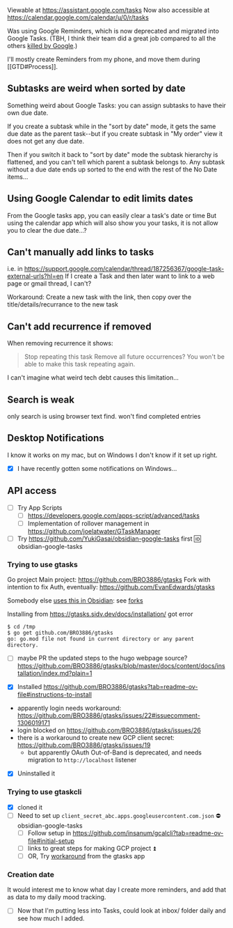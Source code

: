 Viewable at https://assistant.google.com/tasks
Now also accessible at https://calendar.google.com/calendar/u/0/r/tasks

Was using Google Reminders, which is now deprecated and migrated into Google Tasks. (TBH, I think their team did a great job compared to all the others [killed by Google](https://killedbygoogle.com/).)

I'll mostly create Reminders from my phone, and move them during [[GTD#Process]].
## Subtasks are weird when sorted by date
Something weird about Google Tasks: you can assign subtasks to have their own due date.

If you create a subtask while in the "sort by date" mode, it gets the same due date as the parent task--but if you create subtask in "My order" view it does not get any due date.

Then if you switch it back to "sort by date" mode the subtask hierarchy is flattened, and you can't tell which parent a subtask belongs to. Any subtask without a due date ends up sorted to the end with the rest of the No Date items...
## Using Google Calendar to edit limits dates
From the Google tasks app, you can easily clear a task's date or time 
But using the calendar app which will also show you your tasks, it is not allow you to clear the due date...?
## Can't manually add links to tasks
i.e. in https://support.google.com/calendar/thread/187256367/google-task-external-urls?hl=en
If I create a Task and then later want to link to a web page or gmail thread, I can't?

Workaround: Create a new task with the link, then copy over the title/details/recurrance to the new task
## Can't add recurrence if removed
When removing recurrence it shows:
>Stop repeating this task
Remove all future occurrences? You won't be able to make this task repeating again.

I can't imagine what weird tech debt causes this limitation...
## Search is weak
only search is using browser text find. won't find completed entries

## Desktop Notifications
I know it works on my mac, but on Windows I don't know if it set up right.
- [x] I have recently gotten some notifications on Windows...
## API access
- [ ] Try App Scripts
	- [ ] https://developers.google.com/apps-script/advanced/tasks
	- [ ] Implementation of rollover management in https://github.com/joelatwater/GTaskManager
- [ ] Try https://github.com/YukiGasai/obsidian-google-tasks first  🆔 obsidian-google-tasks 
### Trying to use gtasks
Go project
Main project: https://github.com/BRO3886/gtasks
Fork with intention to fix Auth, eventually: https://github.com/EvanEdwards/gtasks

Somebody else [uses this in Obsidian](https://github.com/BRO3886/gtasks/issues/26#issuecomment-2103199168): see [forks](https://github.com/EvanEdwards/gtasks/network)

Installing from https://gtasks.sidv.dev/docs/installation/ got error
```
$ cd /tmp
$ go get github.com/BRO3886/gtasks
go: go.mod file not found in current directory or any parent directory.
```
- [ ] maybe PR the updated steps to the hugo webpage source? https://github.com/BRO3886/gtasks/blob/master/docs/content/docs/installation/index.md?plain=1 

- [x] Installed https://github.com/BRO3886/gtasks?tab=readme-ov-file#instructions-to-install
- apparently login needs workaround: https://github.com/BRO3886/gtasks/issues/22#issuecomment-1306019171
- login blocked on https://github.com/BRO3886/gtasks/issues/26
- there is a workaround to create new GCP client secret: https://github.com/BRO3886/gtasks/issues/19
	- but apparently OAuth Out-of-Band is deprecated, and needs migration to `http://localhost` listener

- [x] Uninstalled it

### Trying to use gtaskcli
- [x] cloned it
- [ ] Need to set up `client_secret_abc.apps.googleusercontent.com.json` ⛔ obsidian-google-tasks
	- [ ] Follow setup in https://github.com/insanum/gcalcli?tab=readme-ov-file#initial-setup
	- [ ] links to great steps for making GCP project ⏫
	- [ ] OR, Try [workaround](https://github.com/BRO3886/gtasks/issues/19) from the gtasks app

### Creation date
It would interest me to know what day I create more reminders, and add that as data to my daily mood tracking.
- [ ] Now that I'm putting less into Tasks, could look at inbox/ folder daily and see how much I added. 
